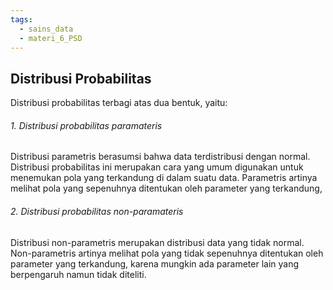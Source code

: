 ```yaml
---
tags:
  - sains_data
  - materi_6_PSD
---
```

## Distribusi Probabilitas

Distribusi probabilitas terbagi atas dua bentuk, yaitu:

###### 1. Distribusi probabilitas paramateris
Distribusi parametris berasumsi bahwa data terdistribusi dengan normal. Distribusi probabilitas ini merupakan cara yang umum digunakan untuk menemukan pola yang terkandung di dalam suatu data. Parametris artinya melihat pola yang sepenuhnya ditentukan oleh parameter yang terkandung,

###### 2. Distribusi probabilitas non-paramateris
Distribusi non-parametris merupakan distribusi data yang tidak normal.
Non-parametris artinya melihat pola yang tidak sepenuhnya ditentukan oleh parameter yang terkandung, karena mungkin ada parameter lain yang berpengaruh namun tidak diteliti.
